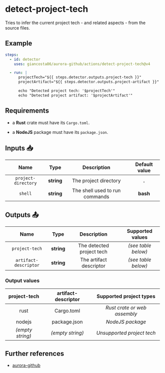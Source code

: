 # detect-project-tech

Tries to infer the current project tech - and related aspects - from the source files.

## Example

```yaml
steps:
  - id: detector
    uses: giancosta86/aurora-github/actions/detect-project-tech@v4

  - run: |
      projectTech="${{ steps.detector.outputs.project-tech }}"
      projectArtifact="${{ steps.detector.outputs.project-artifact }}"

      echo "Detected project tech: '$projectTech'"
      echo "Detected project artifact: '$projectArtifact'"
```

## Requirements

- a **Rust** crate must have its `Cargo.toml`.

- a **NodeJS** package must have its `package.json`.

## Inputs 📥

|        Name         |    Type    |          Description           | Default value |
| :-----------------: | :--------: | :----------------------------: | :-----------: |
| `project-directory` | **string** |     The project directory      |     **.**     |
|       `shell`       | **string** | The shell used to run commands |   **bash**    |

## Outputs 📤

|         Name          |    Type    |        Description        |  Supported values   |
| :-------------------: | :--------: | :-----------------------: | :-----------------: |
|    `project-tech`     | **string** | The detected project tech | _(see table below)_ |
| `artifact-descriptor` | **string** |  The artifact descriptor  | _(see table below)_ |

### Output values

|   project-tech   | artifact-descriptor |   Supported project types    |
| :--------------: | :-----------------: | :--------------------------: |
|       rust       |     Cargo.toml      | _Rust crate or web assembly_ |
|      nodejs      |    package.json     |       _NodeJS package_       |
| _(empty string)_ |  _(empty string)_   |  _Unsupported project tech_  |

## Further references

- [aurora-github](../../README.md)
